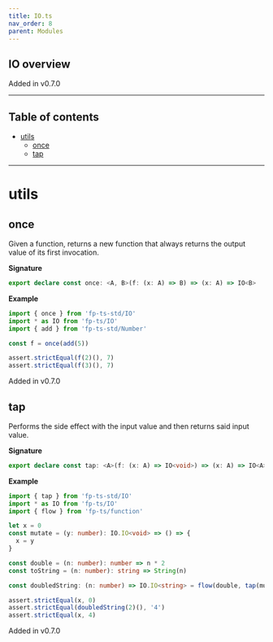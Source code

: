 ```yaml
---
title: IO.ts
nav_order: 8
parent: Modules
---
```


## IO overview

Added in v0.7.0

---

<h2 class="text-delta">Table of contents</h2>

- [utils](#utils)
  - [once](#once)
  - [tap](#tap)

---

# utils

## once

Given a function, returns a new function that always returns the output
value of its first invocation.

**Signature**

```ts
export declare const once: <A, B>(f: (x: A) => B) => (x: A) => IO<B>
```

**Example**

```ts
import { once } from 'fp-ts-std/IO'
import * as IO from 'fp-ts/IO'
import { add } from 'fp-ts-std/Number'

const f = once(add(5))

assert.strictEqual(f(2)(), 7)
assert.strictEqual(f(3)(), 7)
```

Added in v0.7.0

## tap

Performs the side effect with the input value and then returns said input
value.

**Signature**

```ts
export declare const tap: <A>(f: (x: A) => IO<void>) => (x: A) => IO<A>
```

**Example**

```ts
import { tap } from 'fp-ts-std/IO'
import * as IO from 'fp-ts/IO'
import { flow } from 'fp-ts/function'

let x = 0
const mutate = (y: number): IO.IO<void> => () => {
  x = y
}

const double = (n: number): number => n * 2
const toString = (n: number): string => String(n)

const doubledString: (n: number) => IO.IO<string> = flow(double, tap(mutate), IO.map(toString))

assert.strictEqual(x, 0)
assert.strictEqual(doubledString(2)(), '4')
assert.strictEqual(x, 4)
```

Added in v0.7.0
